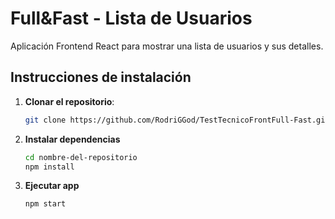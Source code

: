 # Full&Fast - Lista de Usuarios

Aplicación Frontend React para mostrar una lista de usuarios y sus detalles. 


## Instrucciones de instalación

1. **Clonar el repositorio**:
   ```bash
   git clone https://github.com/RodriGGod/TestTecnicoFrontFull-Fast.git

2. **Instalar dependencias**
    ```bash
    cd nombre-del-repositorio
    npm install

3. **Ejecutar app**
    ```bash
    npm start


